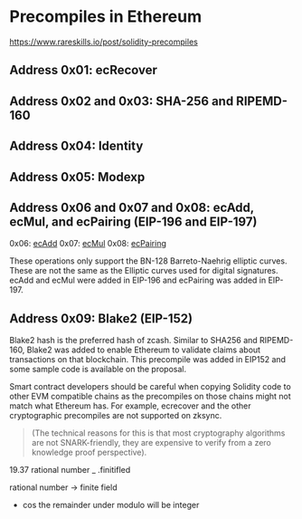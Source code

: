 # Precompiles in Ethereum

<https://www.rareskills.io/post/solidity-precompiles>

## Address 0x01: ecRecover

## Address 0x02 and 0x03: SHA-256 and RIPEMD-160

## Address 0x04: Identity

## Address 0x05: Modexp

## Address 0x06 and 0x07 and 0x08: ecAdd, ecMul, and ecPairing (EIP-196 and EIP-197)

0x06: [ecAdd](https://github.com/tornadocash/tornado-core/blob/master/contracts/Verifier.sol#L79)
0x07: [ecMul](https://github.com/tornadocash/tornado-core/blob/master/contracts/Verifier.sol#L100)
0x08: [ecPairing](https://github.com/tornadocash/tornado-core/blob/master/contracts/Verifier.sol#L143)

These operations only support the BN-128 Barreto-Naehrig elliptic curves. These are not the same as the Elliptic curves used for digital signatures.
ecAdd and ecMul were added in EIP-196 and ecPairing was added in EIP-197.

## Address 0x09: Blake2 (EIP-152)

Blake2 hash is the preferred hash of zcash. 
Similar to SHA256 and RIPEMD-160, Blake2 was added to enable Ethereum to validate claims about transactions on that blockchain. 
This precompile was added in EIP152 and some sample code is available on the proposal.

Smart contract developers should be careful when copying Solidity code to other EVM compatible chains as the precompiles on those chains might not match what Ethereum has. 
For example, ecrecover and the other cryptographic precompiles are not supported on zksync. 
>(The technical reasons for this is that most cryptography algorithms are not SNARK-friendly, they are expensive to verify from a zero knowledge proof perspective).



19.37
rational number _ .finitifled

rational number  -> finite field

- cos the remainder under modulo will be integer

